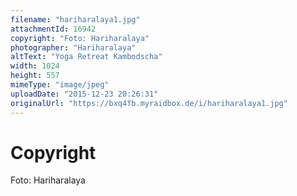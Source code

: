```yaml
---
filename: "hariharalaya1.jpg"
attachmentId: 16942
copyright: "Foto: Hariharalaya"
photographer: "Hariharalaya"
altText: "Yoga Retreat Kambodscha"
width: 1024
height: 557
mimeType: "image/jpeg"
uploadDate: "2015-12-23 20:26:31"
originalUrl: "https://bxq4fb.myraidbox.de/i/hariharalaya1.jpg"
---
```


# Copyright

Foto: Hariharalaya
